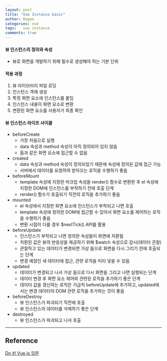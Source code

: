 ```yaml
---
layout: post
title: "Vue Instance basic"
author: Degan
categories: vue
tags:	vue instance
comments: true
---
```


#### 뷰 인스턴스의 정의와 속성
- 뷰로 화면을 개발하기 위해 필수로 생성해야 하는 기본 단위

<script src="https://gist.github.com/degan85/17a79715ea92bdc8291538720758531d.js?file=components-event.html"></script>

#### 적용 과정
1. 뷰 라이브러리 파일 로딩
2. 인스턴스 객체 생성
3. 특정 화면 요소에 인스턴스를 붙임
4. 인스턴스 내용이 화면 요소로 변환
5. 변환된 화면 요소를 사용자가 최종 확인

#### 뷰 인스턴스 라이프 사이클

- beforeCreate
	- 가장 처음으로 실행
	- data 속성과 method 속성이 아직 정의되어 있지 않음
	- 돔과 같은 화면 요소에 접근할 수 없음
-  created
	- data 속성과 method 속성이 정의되었기 때문에 속성에 정의된 값에 접근 가능
	- 서버에서 데이터를 요청하여 받아오는 로직을 수행하기 좋음
- beforeMount
	- template 속성에 지정한 마크업 속성을 render() 함수로 변환한 후 el 속성에 지정한 DOM에 인스턴스를 부착하기 전에 호출 단계
	- render() 함수가 호출되기 직전의 로직을 추가하기 좋음
- mounted
	- el 속성에서 지정한 화면 요소에 인스턴스가 부착되고 나면 호출
	- template 속성에 정의한 DOM에 접근할 수 있어서 화면 요소를 제어하는 로직을 수행하기 좋음
	- 변환 시점이 다를 경우 $nextTick() API를 활용
- beforeUpdate
	- 인스턴스가 부착되고 나면 정의한 속성들이 화면에 치환됨
	-  치환된 값은 뷰의 반응성을 제공하기 위해 $watch 속성으로 감시(데이터 관찰)
	- 관찰하고 있는 데이터가 변경되면 가상 돔으로 화면을 다시 그리기 전에 호출되는 단계
	- 변경 예정인 새 데이터에 접근, 관련 로직을 미리 넣을 수 있음
- updated
	- 데이터가 변경되고 나서 가상 돔으로 다시 화면을 그리고 나면 실행되는 단계
	- 데이터 변경 후 화면 요소 제어와 관련된 로직을 추가하기 좋은 단계
	- 데이터 값을 갱신하는 로직은 가급적 beforeUpdate에 추가하고, updated에서는 변경 데이터의 DOM 관련 로직을 추가하는 것이 좋음
- beforeDestroy
	- 뷰 인스턴스가 파괴되기 직전에 호출
	- 뷰 인스턴스의 데이터를 삭제하기 좋은 단계
- destroyed
	- 뷰 인스턴스가 파괴되고 나서 호출

---

## Reference


[Do it! Vue.js 입문](http://www.yes24.com/24/goods/58206961)
